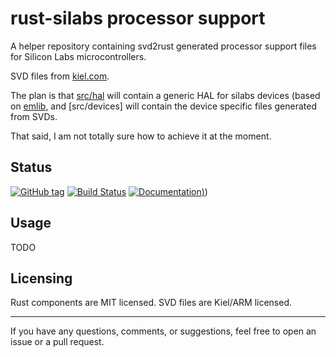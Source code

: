 # rust-silabs processor support

A helper repository containing svd2rust generated processor support files for Silicon Labs microcontrollers.

SVD files from [kiel.com](http://www.keil.com/dd2/).

The plan is that [src/hal](src/hal) will contain a generic HAL for silabs devices (based on [emlib](https://github.com/ryankurte/efm32-base/tree/master/emlib), and [src/devices] will contain the device specific files generated from SVDs.

That said, I am not totally sure how to achieve it at the moment.


## Status

[![GitHub tag](https://img.shields.io/github/tag/ryankurte/rust-silabs.svg)](https://github.com/ryankurte/rust-silabs)
[![Build Status](https://travis-ci.org/ryankurte/rust-slabs.svg?branch=master)](https://travis-ci.org/ryankurte/rust-slabs)
[![Documentation](https://docs.rs/silabs/badge.svg))](https://docs.rs/silabs/badge.svg))


## Usage

TODO


## Licensing

Rust components are MIT licensed. SVD files are Kiel/ARM licensed.

---

If you have any questions, comments, or suggestions, feel free to open an issue or a pull request.


